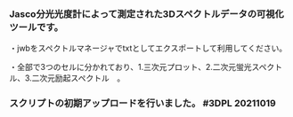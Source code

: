 ### Jasco分光光度計によって測定された3Dスペクトルデータの可視化ツールです。
・jwbをスペクトルマネージャでtxtとしてエクスポートして利用してください。

・全部で3つのセルに分かれており、1.三次元プロット、2.二次元蛍光スペクトル、3.二次元励起スペクトル　。


### スクリプトの初期アップロードを行いました。 #3DPL 20211019
